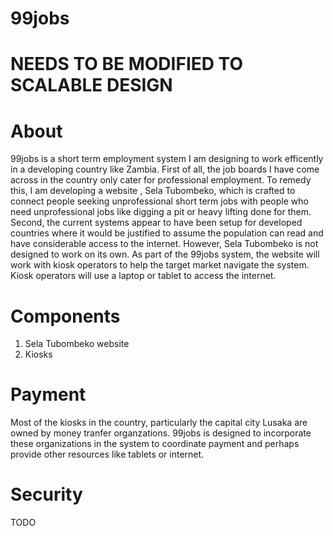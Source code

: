 # 99jobs

# NEEDS TO BE MODIFIED TO SCALABLE DESIGN

# About 
99jobs is a short term employment system I am designing to work efficently in a developing country like Zambia. First of all, the job boards I have come across in the country only cater for professional employment. To remedy this, I am developing a website , Sela Tubombeko, which is crafted to connect people seeking unprofessional short term jobs with people who need unprofessional jobs like digging a pit or heavy lifting done for them. Second, the current systems appear to have been setup for developed countries where it would be justified to assume the population can read and have considerable access to the internet. However, Sela Tubombeko is not designed to work on its own. As part of the 99jobs system, the website will work with kiosk operators to help the target market navigate the system. Kiosk operators will use a laptop or tablet to access the internet. 

# Components 
1. Sela Tubombeko website 
2. Kiosks 

# Payment 
Most of the kiosks in the country, particularly the capital city Lusaka are owned by money tranfer organzations. 99jobs is designed to incorporate these organizations in the system to coordinate payment and perhaps provide other resources like tablets or internet.

# Security
TODO 
